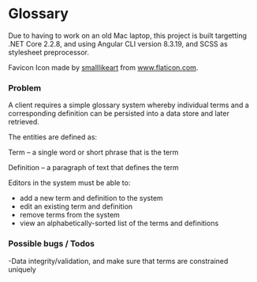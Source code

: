 # Glossary

Due to having to work on an old Mac laptop, this project is built targetting .NET Core 2.2.8, and using Angular CLI version 8.3.19, and SCSS as stylesheet preprocessor.

Favicon Icon made by [smalllikeart](https://www.flaticon.com/authors/smalllikeart) from www.flaticon.com.

### Problem

A client requires a simple glossary system whereby individual terms and a corresponding definition can be persisted into a data store and later retrieved.

The entities are defined as:

Term – a single word or short phrase that is the term

Definition – a paragraph of text that defines the term

Editors in the system must be able to:
* add a new term and definition to the system
* edit an existing term and definition
* remove terms from the system
* view an alphabetically-sorted list of the terms and definitions

### Possible bugs / Todos
-Data integrity/validation, and make sure that terms are constrained uniquely
